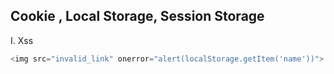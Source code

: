 ## Cookie , Local Storage, Session Storage

I. Xss

```js
<img src="invalid_link" onerror="alert(localStorage.getItem('name'))">
```

